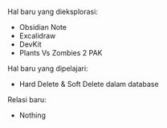 Hal baru yang dieksplorasi:
- Obsidian Note
- Excalidraw
- DevKit
- Plants Vs Zombies 2 PAK

Hal baru yang dipelajari:
- Hard Delete & Soft Delete dalam database

Relasi baru:
- Nothing
